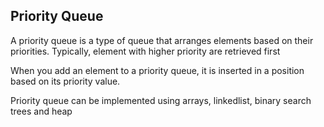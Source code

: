 ## Priority Queue

A priority queue is a type of queue that arranges elements based on their priorities. Typically, element with higher priority are retrieved first

When you add an element to a priority queue, it is inserted in a position based on its priority value.

Priority queue can be implemented using arrays, linkedlist, binary search trees and heap
